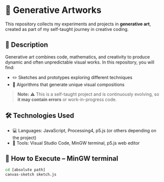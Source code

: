 # 🎨 Generative Artworks

This repository collects my experiments and projects in **generative art**, created as part of my self-taught journey in creative coding.  

## 📝 Description

Generative art combines code, mathematics, and creativity to produce dynamic and often unpredictable visual works. In this repository, you will find:

- ✏️ Sketches and prototypes exploring different techniques  
- 🧮 Algorithms that generate unique visual compositions  

> **Note:** ⚠️ This is a self-taught project and is continuously evolving, so **it may contain errors** or work-in-progress code.  

## 🛠️ Technologies Used

- 💻 Languages: JavaScript, Processing4, p5.js (or others depending on the project)  
- 🧰 Tools: Visual Studio Code, MinGW terminal, p5.js web editor  

## 🚀 How to Execute – MinGW terminal

```bash
cd [absolute path]
canvas-sketch sketch.js

